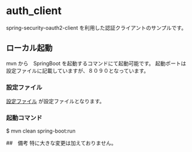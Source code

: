 # auth_client
spring-security-oauth2-client を利用した認証クライアントのサンプルです。

## ローカル起動
mvn から　SpringBoot を起動するコマンドにて起動可能です。
起動ポートは設定ファイルに記載していますが、８０９０となっています。
### 設定ファイル
[設定ファイル](https://github.com/kk30r/auth-sample/blob/main/auth_client/src/main/resources/config/application.yml) が設定ファイルとなります。

### 起動コマンド
$ mvn clean spring-boot:run

##　備考
特に大きな変更は加えておりません。

